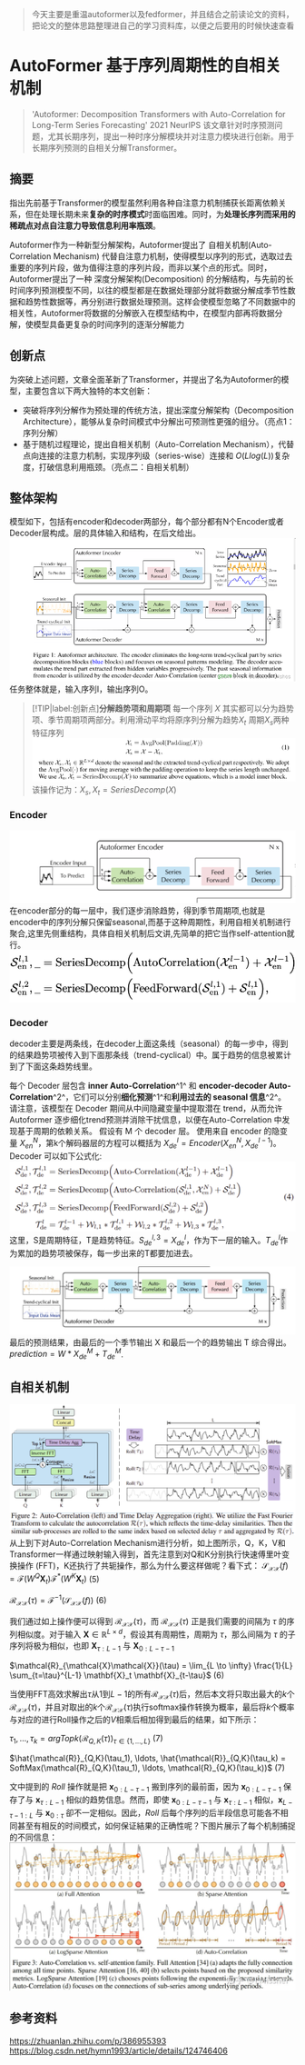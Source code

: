 > 今天主要是重温autoformer以及fedformer，并且结合之前读论文的资料，把论文的整体思路整理进自己的学习资料库，以便之后要用的时候快速查看
# AutoFormer 基于序列周期性的自相关机制
> 'Autoformer: Decomposition Transformers with Auto-Correlation for Long-Term Series Forecasting' 2021 NeurIPS
该文章针对时序预测问题，尤其长期序列，提出一种时序分解模块并对注意力模块进行创新。用于长期序列预测的自相关分解Transformer。
## 摘要
指出先前基于Transformer的模型虽然利用各种自注意力机制捕获长距离依赖关系，但在处理长期未来**复杂的时序模式**时面临困难。同时，为**处理长序列而采用的稀疏点对点自注意力导致信息利用率瓶颈**。

Autoformer作为一种新型分解架构，Autoformer提出了 自相关机制(Auto-Correlation Mechanism) 代替自注意力机制，使得模型以序列的形式，选取过去重要的序列片段，做为值得注意的序列片段，而非以某个点的形式。同时，Autoformer提出了一种 深度分解架构(Decomposition) 的分解结构，与先前的长时间序列预测模型不同，以往的模型都是在数据处理部分就将数据分解成季节性数据和趋势性数据等，再分别进行数据处理预测。这样会使模型忽略了不同数据中的相关性，Autoformer将数据的分解嵌入在模型结构中，在模型内部再将数据分解，使模型具备更复杂的时间序列的逐渐分解能力

## 创新点
为突破上述问题，文章全面革新了Transformer，并提出了名为Autoformer的模型，主要包含以下两大独特的本文创新：
- 突破将序列分解作为预处理的传统方法，提出深度分解架构（Decomposition Architecture），能够从复杂时间模式中分解出可预测性更强的组分。（亮点1：序列分解）
- 基于随机过程理论，提出自相关机制（Auto-Correlation Mechanism），代替点向连接的注意力机制，实现序列级（series-wise）连接和 $O(Llog(L))$复杂度，打破信息利用瓶颈。（亮点二：自相关机制）

## 整体架构
模型如下，包括有encoder和decoder两部分，每个部分都有N个Encoder或者Decoder层构成。层的具体输入和结构，在后文给出。
![autoformer](image/AutoFormer_model.png)
任务整体就是，输入序列I，输出序列O。
> [!TIP|label:创新点]**分解趋势项和周期项**
>每一个序列 $X$ 其实都可以分为趋势项、季节周期项两部分。利用滑动平均将原序列分解为趋势$X_t$ 周期$X_s$两种特征序列
![decom](image/decom.png)
该操作记为：$X_s,X_t = SeriesDecomp(X)$

### Encoder
![decom](image/encoder_model.png)
在encoder部分的每一层中，我们逐步消除趋势，得到季节周期项,也就是encoder中的序列分解只保留seasonal,而基于这种周期性，利用自相关机制进行聚合,这里先侧重结构，具体自相关机制后文讲,先简单的把它当作self-attention就行。
![decom](image/encoder.png)

### Decoder
decoder主要是两条线，在decoder上面这条线（seasonal）的每一步中，得到的结果趋势项被传入到下面那条线（trend-cyclical）中。属于趋势的信息被累计到了下面这条趋势线里。
 
每个 Decoder 层包含 **inner Auto-Correlation**^1^ 和 **encoder-decoder Auto-Correlation**^2^，它们可以分别**细化预测**^1^和**利用过去的 seasonal 信息**^2^。 请注意，该模型在 Decoder 期间从中间隐藏变量中提取潜在 trend，从而允许 Autoformer 逐步细化trend预测并消除干扰信息，以便在Auto-Correlation 中发现基于周期的依赖关系。 假设有 M 个 decoder 层。 使用来自 encoder 的隐变量 $X_{en}^N$，第k个解码器层的方程可以概括为 $X_{de}^l=Encoder(X_{en}^N,X_{de}^{l-1})$。Decoder  可以如下公式化:
![decom](image/decoder_format.png)
这里，S是周期特征，T是趋势特征。$S_{de}^{l,3}=X_{de}^l$，作为下一层的输入。$T_{de}^{l}$作为累加的趋势项被保存，每一步出来的T都要加进去。

![decom](image/decoder_model.png)
最后的预测结果，由最后的一个季节输出 X 和最后一个的趋势输出 T 综合得出。$prediction = W * X_{de}^{M}+T_{de}^{M}$.

## 自相关机制
![swin_att](image/auto_corr.png)
从上到下对Auto-Correlation Mechanism进行分析，如上图所示，Q，K，V和Transformer一样通过映射输入得到，首先注意到对Q和K分别执行快速傅里叶变换操作 (FFT)，K还执行了共轭操作，那么为什么要这样做呢？看下式：
$\mathcal{S}_{\mathcal{X}\mathcal{X}}(f) = \mathcal{F}(W^Q \mathbf{X}_t)\mathcal{F}^*(W^K \mathbf{X}_t)$ (5)

$\mathcal{R}_{\mathcal{X}\mathcal{X}}(\tau) = \mathcal{F}^{-1}(\mathcal{S}_{\mathcal{X}\mathcal{X}}(f))$ (6)

我们通过如上操作便可以得到 $\mathcal{R}_{\mathcal{X}\mathcal{X}}(\tau)$，而 $\mathcal{R}_{\mathcal{X}\mathcal{X}}(\tau)$ 正是我们需要的间隔为 $\tau$ 的序列相似度。对于输入 $\mathbf{X} \in \mathbb{R}^{L \times d}$，假设其有周期性，周期为 $\tau$，那么间隔为 $\tau$ 的子序列将极为相似，也即 $\mathbf{X}_{\tau:L-1}$ 与 $\mathbf{X}_{0:L-\tau-1}$  

$\mathcal{R}_{\mathcal{X}\mathcal{X}}(\tau) = \lim_{L \to \infty} \frac{1}{L} \sum_{t=\tau}^{L-1} \mathbf{X}_t \mathbf{X}_{t-\tau}$  (6)

当使用FFT高效求解出$\tau$从1到$L-1$的所有$\mathcal{R}_{\mathcal{X}\mathcal{X}}(\tau)$后，然后本文将只取出最大的$k$个$\mathcal{R}_{\mathcal{X}\mathcal{X}}(\tau)$，并且对取出的$k$个$\mathcal{R}_{\mathcal{X}\mathcal{X}}(\tau)$执行softmax操作转换为概率，最后将$k$个概率与对应的进行Roll操作之后的$V$相乘后相加得到最后的结果，如下所示：

$\tau_1, \ldots, \tau_k = argTopk(\mathcal{R}_{Q,K}(\tau))_{\tau \in \{1,...,L\}}$ (7)

$\hat{\mathcal{R}}_{Q,K}(\tau_1), \ldots, \hat{\mathcal{R}}_{Q,K}(\tau_k) = SoftMax(\mathcal{R}_{Q,K}(\tau_1), \ldots, \mathcal{R}_{Q,K}(\tau_k))$ (7)

文中提到的 $Roll$ 操作就是把 $\mathbf{x}_{0:L-\tau-1}$ 搬到序列的最前面，因为 $\mathbf{x}_{0:L-\tau-1}$ 保存了与 $\mathbf{x}_{\tau:L-1}$ 相似的趋势信息。然而，即使 $\mathbf{x}_{0:L-\tau-1}$ 与 $\mathbf{x}_{\tau:L-1}$ 相似，$\mathbf{x}_{L-\tau-1:L}$ 与 $\mathbf{x}_{0:\tau}$ 卻不一定相似。因此，$Roll$ 后每个序列的后半段信息可能各不相同甚至有相反的时间模式，如何保证結果的正确性呢？下图片展示了每个机制捕捉的不同信息：
![decom](image/attention_compare.png)

## 参考资料
https://zhuanlan.zhihu.com/p/386955393
https://blog.csdn.net/hymn1993/article/details/124746406